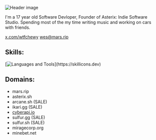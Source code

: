 ![Header image](https://i.imgur.com/AfGSDBe.png)

I'm a 17 year old Software Devloper, Founder of Asterix: Indie Software Studio. Spending most of the my time writing music and working on cars with friends.

[x.com/wtfchewy](https://x.com/wtfchewy/)
<wes@mars.rip>

## Skills:
[![Languages and Tools](https://skillicons.dev/icons?i=java,python,django,flask,html,css,mongo,mysql,maven,idea,vscode,)](https://skillicons.dev)

## Domains:
- mars.rip
- asterix.sh
- arcane.sh (SALE)
- ikari.gg (SALE)
- [cyberapi.io](https://cyberapi.io/)
- sulfur.gg (SALE)
- sulfur.sh (SALE)
- miragecorp.org
- minebet.net
